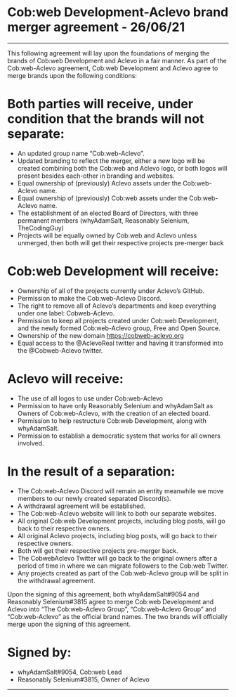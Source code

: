 # Cob:web Development-Aclevo brand merger agreement - 26/06/21

<hr />

This following agreement will lay upon the foundations of merging the brands of Cob:web Development and Aclevo in a fair manner. As part of the Cob:web-Aclevo agreement, Cob:web Development and Aclevo agree to merge brands upon the following conditions:

# Both parties will receive, under condition that the brands will not separate:

- An updated group name “Cob:web-Aclevo”.
- Updated branding to reflect the merger, either a new logo will be created combining both the Cob:web and Aclevo logo, or both logos will present besides each-other in branding and websites.
- Equal ownership of (previously) Aclevo assets under the Cob:web-Aclevo name. 
- Equal ownership of (previously) Cob:web assets under the Cob:web-Aclevo name.
- The establishment of an elected Board of Directors, with three permanent members (whyAdamSalt, Reasonably Selenium, TheCodingGuy)
- Projects will be equally owned by Cob:web and Aclevo unless unmerged, then both will get their respective projects pre-merger back

# Cob:web Development will receive:

- Ownership of all of the projects currently under Aclevo’s GitHub.
- Permission to make the Cob:web-Aclevo Discord.
- The right to remove all of Aclevo’s departments and keep everything under one label: Cobweb-Aclevo.
- Permission to keep all projects created under Cob:web Development, and the newly formed Cob:web-Aclevo group, Free and Open Source.
- Ownership of the new domain https://cobweb-aclevo.org
- Equal access to the @AclevoReal twitter and having it transformed into the @Cobweb-Aclevo twitter.

# Aclevo will receive: 

- The use of all logos to use under Cob:web-Aclevo
- Permission to have only Reasonably Selenium and whyAdamSalt as Owners of Cob:web-Aclevo, with the creation of an elected board.
- Permission to help restructure Cob:web Development, along with whyAdamSalt.
- Permission to establish a democratic system that works for all owners involved.

# In the result of a separation: 

- The Cob:web-Aclevo Discord will remain an entity meanwhile we move members to our newly created separated Discord(s).
- A withdrawal agreement will be established. 
- The Cob:web-Aclevo website will link to both our separate websites.
- All original Cob:web Development projects, including blog posts, will go back to their respective owners.
- All original Aclevo projects, including blog posts, will go back to their respective owners.
- Both will get their respective projects pre-merger back.
-  The CobwebAclevo Twitter will go back to the original owners after a period of time in where we can migrate followers to the Cob:web Twitter. 
- Any projects created as part of the Cob:web-Aclevo group will be split in the withdrawal agreement.

Upon the signing of this agreement, both whyAdamSalt#9054 and Reasonably Selenium#3815 agree to merge Cob:web Development and Aclevo into “The Cob:web-Aclevo Group”, “Cob:web-Aclevo Group” and “Cob:web-Aclevo” as the official brand names. The two brands will officially merge upon the signing of this agreement.

# Signed by:

- whyAdamSalt#9054, Cob:web Lead
- Reasonably Selenium#3815, Owner of Aclevo

<hr />